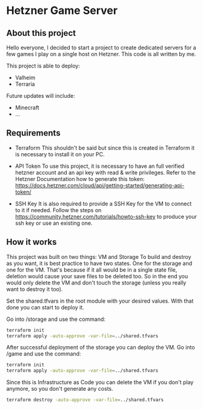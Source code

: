 # Hetzner Game Server
## About this project
Hello everyone,
I decided to start a project to create dedicated servers for a few games I play on a single host on Hetzner.
This code is all written by me.

This project is able to deploy:
- Valheim
- Terraria

Future updates will include:
- Minecraft
- ...
## Requirements
- Terraform
This shouldn't be said but since this is created in Terraform it is necessary to install it on your PC.

- API Token
To use this project, it is necessary to have an full verified hetzner account and an api key with read & write privileges.
Refer to the Hetzner Documentation how to generate this token: https://docs.hetzner.com/cloud/api/getting-started/generating-api-token/

- SSH Key
It is also required to provide a SSH Key for the VM to connect to it if needed.
Follow the steps on https://community.hetzner.com/tutorials/howto-ssh-key to produce your ssh key or use an existing one.

## How it works
This project was built on two things: VM and Storage
To build and destroy as you want, it is best practice to have two states. One for the storage and one for the VM.
That's because if it all would be in a single state file, deletion would cause your save files to be deleted too.
So in the end you would only delete the VM and don't touch the storage (unless you really want to destroy it too).

Set the shared.tfvars in the root module with your desired values.
With that done you can start to deploy it.

Go into <module-path>/storage and use the command:
```sh
terraform init
terraform apply -auto-approve -var-file=../shared.tfvars
```
After successful deployment of the storage you can deploy the VM.
Go into <module-path>/game and use the command:
```sh
terraform init
terraform apply -auto-approve -var-file=../shared.tfvars
```

Since this is Infrastructure as Code you can delete the VM if you don't play anymore, so you don't generate any costs.
```sh
terraform destroy -auto-approve -var-file=../shared.tfvars
```